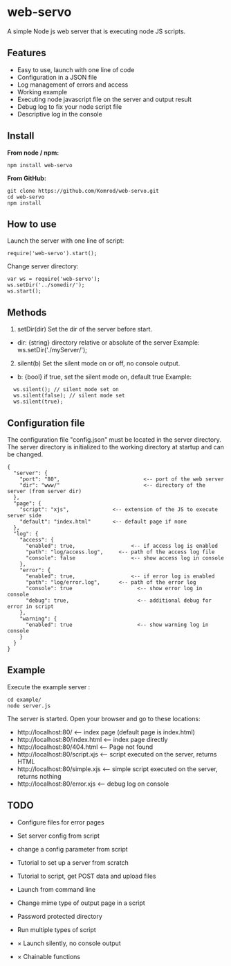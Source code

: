 
# web-servo

A simple Node js web server that is executing node JS scripts.

## Features
- Easy to use, launch with one line of code
- Configuration in a JSON file
- Log management of errors and access
- Working example
- Executing node javascript file on the server and output result
- Debug log to fix your node script file
- Descriptive log in the console

## Install

**From node / npm:**

    npm install web-servo

**From GitHub:**

    git clone https://github.com/Komrod/web-servo.git
    cd web-servo
    npm install

## How to use

Launch the server with one line of script:
    
    require('web-servo').start();

Change server directory:

    var ws = require('web-servo');
    ws.setDir('../somedir/');
    ws.start();

## Methods

1. setDir(dir)
Set the dir of the server before start.
- dir: {string} directory relative or absolute of the server
Example: ws.setDir('./myServer/');

2. silent(b)
Set the silent mode on or off, no console output.
- b: {bool} if true, set the silent mode on, default true
Example: 
``` 
  ws.silent(); // silent mode set on
  ws.silent(false); // silent mode set
  ws.silent(true);
``` 

## Configuration file

The configuration file "config.json" must be located in the server directory. The server directory is initialized to the working directory at startup and can be changed.

```	
{
  "server": {
    "port": "80",					        <-- port of the web server
    "dir": "www/"					        <-- directory of the server (from server dir)
  },
  "page": {
    "script": "xjs",              <-- extension of the JS to execute server side
    "default": "index.html"       <-- default page if none
  },
  "log": {
    "access": {
      "enabled": true,				    <-- if access log is enabled
      "path": "log/access.log",		<-- path of the access log file
      "console": false				    <-- show access log in console
    },
    "error": {
      "enabled": true,				    <-- if error log is enabled
      "path": "log/error.log",		<-- path of the error log
      "console": true				      <-- show error log in console
      "debug": true,				      <-- additional debug for error in script
    },
    "warning": {
      "enabled": true				      <-- show warning log in console
    }
  }
}
```

## Example

Execute the example server :
    
    cd example/
    node server.js

The server is started. Open your browser and go to these locations:
- http://localhost:80/            <-- index page (default page is index.html)
- http://localhost:80/index.html  <-- index page directly
- http://localhost:80/404.html    <-- Page not found
- http://localhost:80/script.xjs  <-- script executed on the server, returns HTML
- http://localhost:80/simple.xjs  <-- simple script executed on the server, returns nothing
- http://localhost:80/error.xjs   <-- debug log on console

## TODO

- Configure files for error pages
- Set server config from script
- change a config parameter from script
- Tutorial to set up a server from scratch
- Tutorial to script, get POST data and upload files
- Launch from command line
- Change mime type of output page in a script
- Password protected directory
- Run multiple types of script

- × Launch silently, no console output
- × Chainable functions
